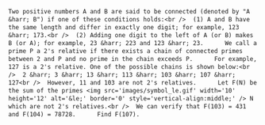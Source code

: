     Two positive numbers A and B are said to be connected (denoted by "A &harr; B") if one of these conditions holds:<br />  (1) A and B have the same length and differ in exactly one digit; for example, 123 &harr; 173.<br />  (2) Adding one digit to the left of A (or B) makes B (or A); for example, 23 &harr; 223 and 123 &harr; 23.      We call a prime P a 2's relative if there exists a chain of connected primes between 2 and P and no prime in the chain exceeds P.      For example, 127 is a 2's relative. One of the possible chains is shown below:<br />  2 &harr; 3 &harr; 13 &harr; 113 &harr; 103 &harr; 107 &harr; 127<br />  However, 11 and 103 are not 2's relatives.      Let F(N) be the sum of the primes <img src='images/symbol_le.gif' width='10' height='12' alt='&le;' border='0' style='vertical-align:middle;' /> N which are not 2's relatives.<br />  We can verify that F(103) = 431 and F(104) = 78728.      Find F(107).    